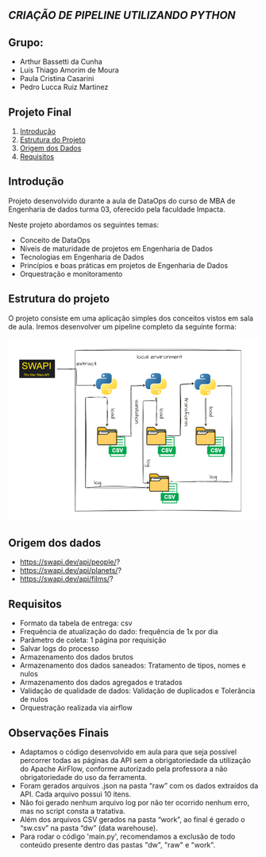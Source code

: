 ## *CRIAÇÃO DE PIPELINE UTILIZANDO PYTHON*

## Grupo:
- Arthur Bassetti da Cunha
- Luis Thiago Amorim de Moura
- Paula Cristina Casarini 
- Pedro Lucca Ruiz Martinez

## Projeto Final
1. [Introdução](#introdução)
2. [Estrutura do Projeto](#estrutura-do-projeto)
3. [Origem dos Dados](#origem-dos-dados)
4. [Requisitos](#requisitos)

## Introdução

Projeto desenvolvido durante a aula de DataOps do curso de MBA de Engenharia de dados turma 03, oferecido pela faculdade Impacta.

Neste projeto abordamos os seguintes temas:
- Conceito de DataOps
- Níveis de maturidade de projetos em Engenharia de Dados
- Tecnologias em Engenharia de Dados
- Princípios e boas práticas em projetos de Engenharia de Dados
- Orquestração e monitoramento


## Estrutura do projeto
O projeto consiste em uma aplicação simples dos conceitos vistos em sala de aula. Iremos desenvolver um pipeline completo da seguinte forma:

![alt text](imgs/projeto.png)

## Origem dos dados
- https://swapi.dev/api/people/?
- https://swapi.dev/api/planets/?
- https://swapi.dev/api/films/?

## Requisitos
- Formato da tabela de entrega: csv 
- Frequência de atualização do dado: frequência de 1x por dia
- Parâmetro de coleta: 1 página por requisição
- Salvar logs do processo
- Armazenamento dos dados brutos
- Armazenamento dos dados saneados: Tratamento de tipos, nomes e nulos
- Armazenamento dos dados agregados e tratados
- Validação de qualidade de dados: Validação de duplicados e Tolerância de nulos
- Orquestração realizada via airflow

## Observações Finais
- Adaptamos o código desenvolvido em aula para que seja possível percorrer todas as páginas da API sem a obrigatoriedade da utilização do Apache AirFlow, conforme autorizado pela professora a não obrigatoriedade do uso da ferramenta.
- Foram gerados arquivos .json na pasta “raw” com os dados extraídos da API. Cada arquivo possui 10 ítens. 
- Não foi gerado nenhum arquivo log por não ter ocorrido nenhum erro, mas no script consta a tratativa.
- Além dos arquivos CSV gerados na pasta “work”, ao final é gerado o “sw.csv” na pasta “dw” (data warehouse).
- Para rodar o código 'main.py', recomendamos a exclusão de todo conteúdo presente dentro das pastas "dw", "raw" e "work".





